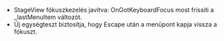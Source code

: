 - StageView fókuszkezelés javítva: OnGotKeyboardFocus most frissíti a _lastMenuItem változót.
- Új egységteszt biztosítja, hogy Escape után a menüpont kapja vissza a fókuszt.
